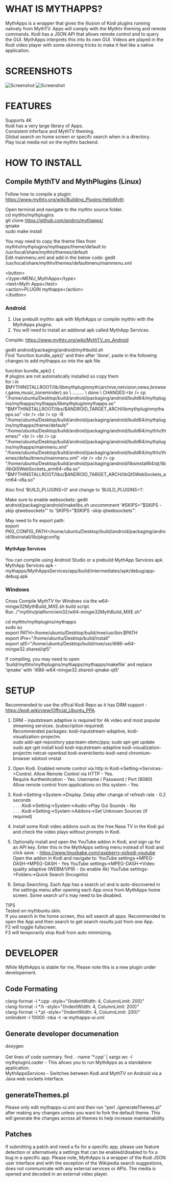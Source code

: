 # WHAT IS MYTHAPPS? #
MythApps is a wrapper that gives the illusion of Kodi plugins running natively from MythTV. Apps will comply with the Mythtv theming and remote commands. 
Kodi has a JSON API that allows remote control and to query the GUI. MythApps interprets this into its own GUI. Videos are played in the Kodi video player with some skinning tricks to make it feel like a native application. 

# SCREENSHOTS
![Screenshot](preview.png)
![Screenshot](preview_search_results.png)

# FEATURES
Supports 4K \
Kodi has a very large library of Apps. \
Consistent inferface and MythTV theming. \
Global search on home screen or specifc search when in a directory. \
Play local media not on the mythtv backend.
 
# HOW TO INSTALL
## Compile MythTV and MythPlugins (Linux)

Follow how to compile a plugin: https://www.mythtv.org/wiki/Building_Plugins:HelloMyth

Open terminal and navigate to the mythtv source folder.  \
cd mythtv/mythplugins\
git clone https://github.com/arobro/mythapps/ \
qmake\
sudo make install

You may need to copy the theme files from mythtv/mythplugins/mythapps/theme/default to /usr/local/share/mythtv/themes/default \
Edit mainmenu.xml and add in the below code: gedit /usr/local/share/mythtv/themes/defaultmenu/mainmenu.xml 

\<button\> \
<\type\>MENU_MythApps\</type\> \
\<text>Myth Apps</text\> \
\<action\>PLUGIN mythapps\</action\> \
\</button\>

### Android
1. Use prebuilt mythtv apk with MythApps or compile mythtv with the MythApps plugins.
2. You will need to install an addional apk called MythApp Services.


Compile: https://www.mythtv.org/wiki/MythTV_on_Android

gedit android/packaging/android/mythbuild.sh \
Find 'function bundle_apk()' and then after 'done', paste in the following changes to add mythapps.so into the apk file.

function bundle_apk() { \
	# plugins are not automatically installed so copy them \
	for i in $MYTHINSTALLROOT/lib/libmythpluginmyth{archive,netvision,news,browser,game,music,zoneminder}.so \
......... \
	done \
CHANGES:<br />   	
cp "/home/ubuntu/Desktop/build/android/packaging/android/build64/mythplugins/mythapps/mythapps/libmythpluginmythapps.so" "$MYTHINSTALLROOT/libs/$ANDROID_TARGET_ARCH/libmythpluginmythapps.so" <br />
<br />
cp -R "/home/ubuntu/Desktop/build/android/packaging/android/build64/mythplugins/mythapps/theme/default/"  "/home/ubuntu/Desktop/build/android/packaging/android/build64/mythtv/themes/" <br />	
<br />
cp "/home/ubuntu/Desktop/build/android/packaging/android/build64/mythplugins/mythapps/mainmenu.xml" "/home/ubuntu/Desktop/build/android/packaging/android/build64/mythtv/themes/defaultmenu/mainmenu.xml" <br />
<br />
cp "/home/ubuntu/Desktop/build/android/packaging/android/libsinstall64/qt/lib/libQt5WebSockets_arm64-v8a.so" "$MYTHINSTALLROOT/libs/$ANDROID_TARGET_ARCH/libQt5WebSockets_arm64-v8a.so" <br />


Also find 'BUILD_PLUGINS=0' and change to 'BUILD_PLUGINS=1'.

Make sure to enable websockets:
gedit android/packaging/android/makelibs.sh
uncommment '#SKIPS="$SKIPS -skip qtwebsockets"' to 'SKIPS="$SKIPS -skip qtwebsockets"'.

May need to fix export path: <br />
export PKG_CONFIG_PATH=/home/ubuntu/Desktop/build/android/packaging/android/libsinstall/lib/pkgconfig
	
#### MythApp Services
You can compile using Android Studio or a prebuild MythApp Services apk. <br />
MythApp Services apk - mythapps/MythAppsServices/app/build/intermediates/apk/debug/app-debug.apk

### Windows
Cross Compile MythTV for Windows via the w64-mingw32MythBuild_MXE.sh build script. <br />
Run ./"mythtv/platform/win32/w64-mingw32MythBuild_MXE.sh"

cd mythtv/mythplugins/mythapps \
sudo su \
export PATH=/home/ubuntu/Desktop/build/mxe/usr/bin:$PATH  \
export iPre="/home/ubuntu/Desktop/build/install"  \
export qt5="/home/ubuntu/Desktop/build/mxe/usr/i686-w64-mingw32.shared/qt5"

If compiling, you may need to open 'build/mythtv/mythplugins/mythapps/mythapps/makefile' and replace 'qmake' with 'i686-w64-mingw32.shared-qmake-qt5'

# SETUP 
Recommended to use the offical Kodi Repo as it has DRM support - https://kodi.wiki/view/Official_Ubuntu_PPA.
1. DRM - inputstream adaptive is required for 4k video and most popular streaming services. (subscription required)
<br /> Recommended packages: kodi-inputstream-adaptive, kodi-visualization-projectm.  <br />
sudo add-apt-repository ppa:team-xbmc/ppa; sudo apt-get update \
sudo apt-get install kodi kodi-inputstream-adaptive kodi-visualization-projectm netcat-openbsd kodi-eventclients-kodi-send chromium-browser xdotool vnstat

2. Open Kodi. Enabled remote control via http in Kodi->Setting->Services->Control.     Allow Remote Control via HTTP - Yes. \
                   Require Aurthenitcation - Yes. Username / Password / Port (8080) \
                   Allow remote control from applications on this system - Yes 
				          
3. Kodi->Setting->System->Display.      Delay after change of refresh rate - 0.2 seconds \
  .  .  .  .Kodi->Setting->System->Audio->Play Gui Sounds - No \
  .  .  .  .Kodi->Setting->System->Addons->Set Unknown Sources (if required)
				   			   
4. Install some Kodi video addons such as the free Nasa TV in the Kodi gui and check the video plays without prompts in Kodi.

5. Optionally install and open the YouTube addon in Kodi, and sign up for an API key. Enter this in the MythApps setting menu instead of Kodi and click save. - https://www.linuxbabe.com/raspberry-pi/kodi-youtube  
Open the addon in Kodi and navigate to:		YouTube settings->MPEG-DASH->MPEG-DASH - Yes
											YouTube settings->MPEG-DASH->Video quality adaptive (WEBM/VP9) - (to enable 4k)
											YouTube settings->Folders->Quick Search (Incognito)

6. Setup Searching. Each App has a search url and is auto-discovered in the settings menu after opening each App once from MythApps home screen. Some search url's may need to be disabled.

TIPS	<br />
Tested on mythbuntu skin. <br />
If you search in the home screen, this will search all apps. Recommended to open the App and then search to get search results just from one App.<br />
F2 will toggle fullscreen. <br />
F3 will temporarily stop Kodi from auto minimizing. 		

# DEVELOPER
While MythApps is stable for me, Please note this is a new plugin under developement.

## Code Formating
clang-format -i *.cpp -style="{IndentWidth: 4, ColumnLimit: 200}" <br />
clang-format -i *.h -style="{IndentWidth: 4, ColumnLimit: 200}" <br />
clang-format -i *.pl -style="{IndentWidth: 4, ColumnLimit: 200}" <br />
xmlindent -l 10000 -nba -t -w mythapps-ui.xml 

## Generate developer documenation
doxygen <br />
<br />
Get lines of code summary. find . -name '*.cpp' | xargs wc -l <br />
mythpluginLoader - This allows you to run MythApps as a standalone application. <br />
MythAppsServices - Switches between Kodi and MythTV on Android via a Java web sockets interface.

## generateThemes.pl
Please only edit mythapps-ui.xml and then run "perl ./generateThemes.pl" after making any changes unless you want to fork the default theme.
This will generate the changes across all themes to help increase maintainability.

## Patches
If submitting a patch and need a fix for a specific app, please use feature detection or alternatively a settings that can be enabled/disabled to fix a bug in a specific app.
Please note, MythApps is a wrapper of the Kodi JSON user interface and with the exception of the Wikipedia search suggestions, does not communicate with any external services or APIs.
The media is opened and decoded in an external video player.
